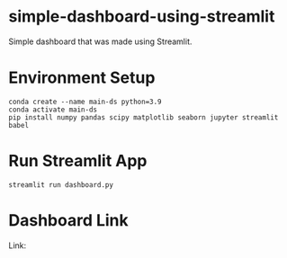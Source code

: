 # simple-dashboard-using-streamlit
Simple dashboard that was made using Streamlit.
# Environment Setup
```
conda create --name main-ds python=3.9
conda activate main-ds
pip install numpy pandas scipy matplotlib seaborn jupyter streamlit babel
```
# Run Streamlit App
```
streamlit run dashboard.py
```
# Dashboard Link
Link: 